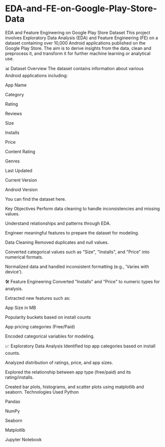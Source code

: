 # EDA-and-FE-on-Google-Play-Store-Data
EDA and Feature Engineering on Google Play Store Dataset
This project involves Exploratory Data Analysis (EDA) and Feature Engineering (FE) on a dataset containing over 10,000 Android applications published on the Google Play Store. The aim is to derive insights from the data, clean and preprocess it, and transform it for further machine learning or analytical use.

📊 Dataset Overview
The dataset contains information about various Android applications including:

App Name

Category

Rating

Reviews

Size

Installs

Price

Content Rating

Genres

Last Updated

Current Version

Android Version

You can find the dataset here.

 Key Objectives
Perform data cleaning to handle inconsistencies and missing values.

Understand relationships and patterns through EDA.

Engineer meaningful features to prepare the dataset for modeling.

 Data Cleaning
Removed duplicates and null values.

Converted categorical values such as "Size", "Installs", and "Price" into numerical formats.

Normalized data and handled inconsistent formatting (e.g., 'Varies with device').

🛠 Feature Engineering
Converted "Installs" and "Price" to numeric types for analysis.

Extracted new features such as:

App Size in MB

Popularity buckets based on install counts

App pricing categories (Free/Paid)

Encoded categorical variables for modeling.

📈 Exploratory Data Analysis
Identified top app categories based on install counts.

Analyzed distribution of ratings, price, and app sizes.

Explored the relationship between app type (free/paid) and its rating/installs.

Created bar plots, histograms, and scatter plots using matplotlib and seaborn.
 Technologies Used
Python

Pandas

NumPy

Seaborn

Matplotlib

Jupyter Notebook
